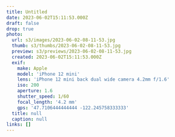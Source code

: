 ```yaml
---
title: Untitled
date: 2023-06-02T15:11:53.000Z
draft: false
drop: true
photo:
  url: s3/images/2023-06-02-08-11-53.jpg
  thumb: s3/thumbs/2023-06-02-08-11-53.jpg
  preview: s3/previews/2023-06-02-08-11-53.jpg
  created: 2023-06-02T15:11:53.000Z
  exif:
    make: Apple
    model: 'iPhone 12 mini'
    lens: 'iPhone 12 mini back dual wide camera 4.2mm f/1.6'
    iso: 200
    aperture: 1.6
    shutter_speed: 1/60
    focal_length: '4.2 mm'
    gps: '47.7106444444444 -122.245758333333'
  title: null
  caption: null
links: []
---
```

